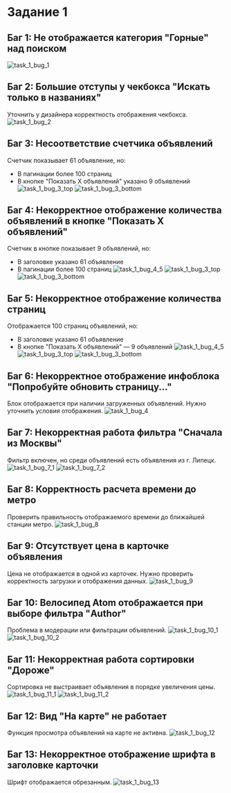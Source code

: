 # Задание 1

## Баг 1: Не отображается категория "Горные" над поиском
![task_1_bug_1](images/task_1_bug_1.png)

## Баг 2: Большие отступы у чекбокса "Искать только в названиях"
Уточнить у дизайнера корректность отображения чекбокса.
![task_1_bug_2](images/task_1_bug_2.png)

## Баг 3: Несоответствие счетчика объявлений
Счетчик показывает 61 объявление, но:
- В пагинации более 100 страниц
- В кнопке "Показать X объявлений" указано 9 объявлений
![task_1_bug_3_top](images/task_1_bug_3_2.png)
![task_1_bug_3_bottom](images/task_1_bug_3_1.png)

## Баг 4: Некорректное отображение количества объявлений в кнопке "Показать X объявлений"
Счетчик в кнопке показывает 9 объявлений, но:
- В заголовке указано 61 объявление
- В пагинации более 100 страниц
![task_1_bug_4_5](images/task_1_bug_5.png)
![task_1_bug_3_top](images/task_1_bug_3_2.png)
![task_1_bug_3_bottom](images/task_1_bug_3_1.png)

## Баг 5: Некорректное отображение количества страниц
Отображается 100 страниц объявлений, но:
- В заголовке указано 61 объявление
- В кнопке "Показать X объявлений" — 9 объявлений
![task_1_bug_4_5](images/task_1_bug_5.png)
![task_1_bug_3_top](images/task_1_bug_3_2.png)
![task_1_bug_3_bottom](images/task_1_bug_3_1.png)

## Баг 6: Некорректное отображение инфоблока "Попробуйте обновить страницу..."
Блок отображается при наличии загруженных объявлений. Нужно уточнить условия отображения.
![task_1_bug_4](images/task_1_bug_4.png)

## Баг 7: Некорректная работа фильтра "Сначала из Москвы"
Фильтр включен, но среди объявлений есть объявления из г. Липецк.
![task_1_bug_7_1](images/task_1_bug_7_1.png)
![task_1_bug_7_2](images/task_1_bug_7_2.png)

## Баг 8: Корректность расчета времени до метро
Проверить правильность отображаемого времени до ближайшей станции метро.
![task_1_bug_8](images/task_1_bug_8.png)

## Баг 9: Отсутствует цена в карточке объявления
Цена не отображается в одной из карточек. Нужно проверить корректность загрузки и отображения данных.
![task_1_bug_9](images/task_1_bug_9.png)

## Баг 10: Велосипед Atom отображается при выборе фильтра "Author"
Проблема в модерации или фильтрации объявлений.
![task_1_bug_10_1](images/task_1_bug_10_1.png)
![task_1_bug_10_2](images/task_1_bug_10_2.png)

## Баг 11: Некорректная работа сортировки "Дороже"
Сортировка не выстраивает объявления в порядке увеличения цены.
![task_1_bug_11_1](images/task_1_bug_11_1.png)
![task_1_bug_11_2](images/task_1_bug_11_2.png)

## Баг 12: Вид "На карте" не работает
Функция просмотра объявлений на карте не активна.
![task_1_bug_12](images/task_1_bug_12.png)

## Баг 13: Некорректное отображение шрифта в заголовке карточки
Шрифт отображается обрезанным.
![task_1_bug_13](images/task_1_bug_13.png)